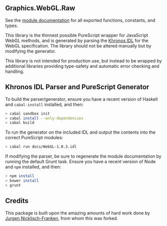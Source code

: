 ## Graphics.WebGL.Raw

See the [module documentation][1] for all exported functions, constants, and
types.

  [1]: docs/README.md

This library is the thinnest possible PureScript wrapper for JavaScript WebGL
methods, and is generated by parsing the [Khronos IDL][2] for the WebGL
specification. The library should not be altered manually but by modifying the
generator.

  [2]: https://www.khronos.org/registry/webgl/specs/1.0.3/

This library is not intended for production use, but instead to be wrapped by
additional libraries providing type-safety and automatic error checking and
handling.

## Khronos IDL Parser and PureScript Generator

To build the parser/generator, ensure you have a recent version of Haskell and
`cabal-install` installed, and then:

```sh
> cabal sandbox init
> cabal install --only-dependencies
> cabal build
```

To run the generator on the included IDL and output the contents into the
correct PureScript modules:

```sh
> cabal run docs/WebGL-1.0.3.idl
```

If modifying the parser, be sure to regenerate the module documentation by
running the default Grunt task. Ensure you have a recent version of Node and
`npm` installed, and then:

```sh
> npm install
> bower install
> grunt
```

## Credits

This package is built upon the amazing amounts of hard work done by [Jurgen
Nicklisch-Franken][3], from whom this was forked.

  [3]: https://github.com/jutaro
